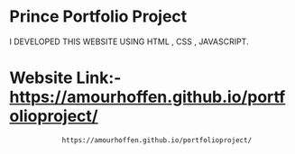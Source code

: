 # Prince Portfolio Project
I DEVELOPED THIS WEBSITE USING HTML , CSS , JAVASCRIPT. 
# Website Link:- https://amourhoffen.github.io/portfolioproject/
                 https://amourhoffen.github.io/portfolioproject/
